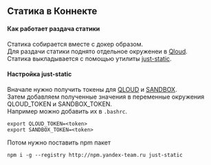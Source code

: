 ## Статика в Коннекте

#### Как работает раздача статики

Статика собирается вместе с докер образом.  
Для раздачи статики поднято отдельное окруженеи в [Qloud](https://qloud-ext.yandex-team.ru/projects/workspace/portal/static).  
Статика выкладывается с помощью утилиты [just-static](https://wiki.yandex-team.ru/users/unikoid/just-static/).  

#### Настройка just-static

Вначале нужно получить токены для [QLOUD](https://oauth.yandex-team.ru/authorize?response_type=token&client_id=75ce16e5643a43feb5d1b1d6f82c2e45) 
и [SANDBOX](https://oauth.yandex-team.ru/authorize?response_type=token&client_id=b662b483feff40c1832e42cc1fcbc500).  
Затем добавляем полученные значения в переменные окружения QLOUD_TOKEN и SANDBOX_TOKEN.  
Например можно добавить их в `.bashrc`.  
```
export QLOUD_TOKEN=<token>
export SANDBOX_TOKEN=<token>
```  
Потом нужно поставить npm пакет  
```
npm i -g --registry http://npm.yandex-team.ru just-static
```  
